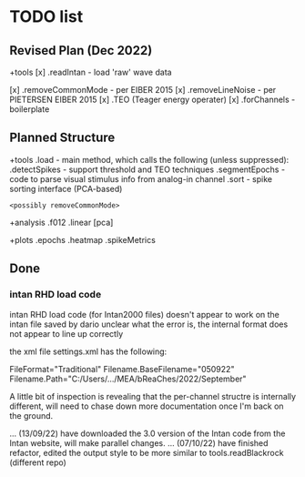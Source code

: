 
# TODO list

## Revised Plan (Dec 2022)

+tools
[x] .readIntan - load 'raw' wave data

[x] .removeCommonMode - per EIBER 2015
[x] .removeLineNoise - per PIETERSEN EIBER 2015
[x] .TEO (Teager energy operater)
[x] .forChannels - boilerplate 

## Planned Structure

+tools 
    .load - main method, which calls the following (unless suppressed):
    .detectSpikes - support threshold and TEO techniques
    .segmentEpochs - code to parse visual stimulus info from analog-in channel
    .sort - spike sorting interface (PCA-based)

    <possibly removeCommonMode>

+analysis
    .f012
    .linear [pca]

+plots
    .epochs
    .heatmap
    .spikeMetrics


## Done

### intan RHD load code

intan RHD load code (for Intan2000 files) doesn't appear to work on the intan file saved by dario
unclear what the error is, the internal format does not appear to line up correctly

the xml file settings.xml has the following: 

FileFormat="Traditional" 
Filename.BaseFilename="050922" 
Filename.Path="C:/Users/.../MEA/bReaChes/2022/September" 

A little bit of inspection is revealing that the per-channel structre is internally different, will need to chase down more documentation once I'm back on the ground. 

... (13/09/22) have downloaded the 3.0 version of the Intan code from the Intan website, will make parallel changes. 
... (07/10/22) have finished refactor, edited the output style to be more similar to tools.readBlackrock (different repo)